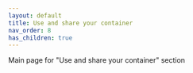 ```yaml
---
layout: default
title: Use and share your container
nav_order: 8
has_children: true
---
```


Main page for "Use and share your container" section